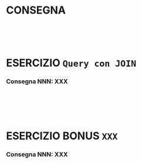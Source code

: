 # CONSEGNA







<br />
<br />
<br />

# ESERCIZIO `Query con JOIN`



### Consegna NNN: XXX

```sql
```




<br />
<br />
<br />

# ESERCIZIO  BONUS `XXX`


### Consegna NNN: XXX

```sql
```